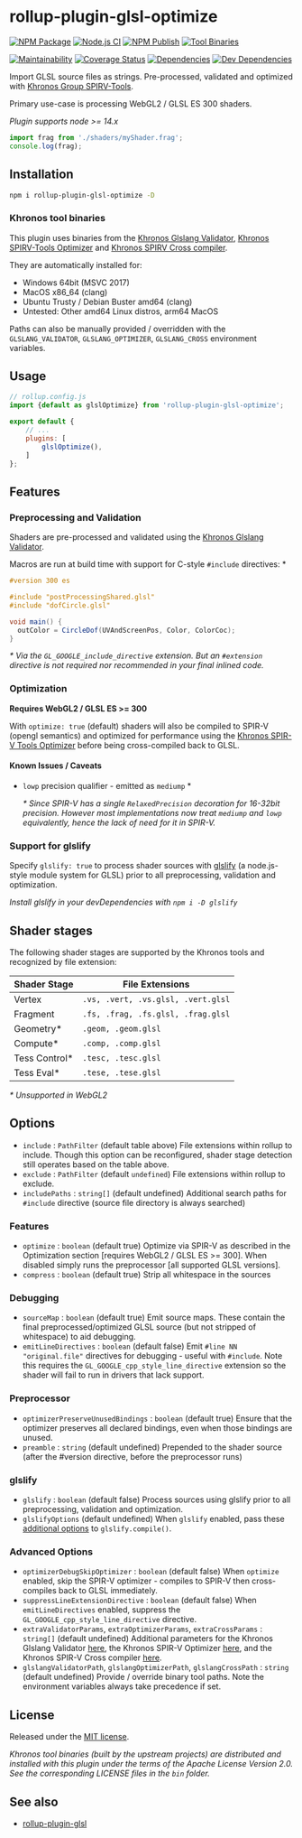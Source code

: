# rollup-plugin-glsl-optimize
[![NPM Package][npm]][npm-url]
[![Node.js CI][ci]][ci-url]
[![NPM Publish][npm-publish]][npm-publish-url]
[![Tool Binaries][tool-binaries]][tool-binaries-url]

[![Maintainability][cc-maintainability]][cc-maintainability-url]
[![Coverage Status][coverage]][coverage-url]
[![Dependencies][dependencies]][dependencies-url]
[![Dev Dependencies][dev-dependencies]][dev-dependencies-url]

Import GLSL source files as strings. Pre-processed, validated and optimized with [Khronos Group SPIRV-Tools](https://github.com/KhronosGroup/SPIRV-Tools).

Primary use-case is processing WebGL2 / GLSL ES 300 shaders.

*Plugin supports node >= 14.x*

```js
import frag from './shaders/myShader.frag';
console.log(frag);
```
## Installation

```sh
npm i rollup-plugin-glsl-optimize -D
```

### Khronos tool binaries
This plugin uses binaries from the [Khronos Glslang Validator](https://github.com/KhronosGroup/glslang), [Khronos SPIRV-Tools Optimizer](https://github.com/KhronosGroup/SPIRV-Tools) and [Khronos SPIRV Cross compiler](https://github.com/KhronosGroup/SPIRV-Cross).

They are automatically installed for:
* Windows 64bit (MSVC 2017)
* MacOS x86_64 (clang)
* Ubuntu Trusty / Debian Buster amd64 (clang)
* Untested: Other amd64 Linux distros, arm64 MacOS


Paths can also be manually provided / overridden with the ``GLSLANG_VALIDATOR``, ``GLSLANG_OPTIMIZER``, ``GLSLANG_CROSS`` environment variables.

## Usage
```js
// rollup.config.js
import {default as glslOptimize} from 'rollup-plugin-glsl-optimize';

export default {
    // ...
    plugins: [
        glslOptimize(),
    ]
};
```

## Features

### Preprocessing and Validation
Shaders are pre-processed and validated using the [Khronos Glslang Validator](https://github.com/KhronosGroup/glslang).

Macros are run at build time with support for C-style ``#include`` directives: \*

```glsl
#version 300 es

#include "postProcessingShared.glsl"
#include "dofCircle.glsl"

void main() {
  outColor = CircleDof(UVAndScreenPos, Color, ColorCoc);
}
```
*\* Via the ``GL_GOOGLE_include_directive`` extension. But an ``#extension`` directive is not required nor recommended in your final inlined code.*

### Optimization
**Requires WebGL2 / GLSL ES >= 300**

With ``optimize: true`` (default) shaders will also be compiled to SPIR-V (opengl semantics) and optimized for performance using the [Khronos SPIR-V Tools Optimizer](https://github.com/KhronosGroup/SPIRV-Tools) before being cross-compiled back to GLSL.

#### Known Issues / Caveats
* ``lowp`` precision qualifier - emitted as ``mediump`` \*

  *\* Since SPIR-V has a single ``RelaxedPrecision`` decoration for 16-32bit precision. However most implementations now treat ``mediump`` and ``lowp`` equivalently, hence the lack of need for it in SPIR-V.*

### Support for glslify
Specify ``glslify: true`` to process shader sources with [glslify](https://github.com/glslify/glslify) (a node.js-style module system for GLSL) prior to all preprocessing, validation and optimization.

*Install glslify in your devDependencies with ``npm i -D glslify``*

## Shader stages

The following shader stages are supported by the Khronos tools and recognized by file extension:

| Shader Stage | File Extensions                       |
| ------------ | ------------------------------------- |
| Vertex       | ``.vs, .vert, .vs.glsl, .vert.glsl``  |
| Fragment     | ``.fs, .frag, .fs.glsl, .frag.glsl``  |
| Geometry*     | ``.geom, .geom.glsl``                |
| Compute*      | ``.comp, .comp.glsl``                |
| Tess Control* | ``.tesc, .tesc.glsl``                |
| Tess Eval*    | ``.tese, .tese.glsl``                |

*\* Unsupported in WebGL2*

## Options
- `include` : `PathFilter` (default table above) File extensions within rollup to include. Though this option can be reconfigured, shader stage detection still operates based on the table above.
- `exclude` : `PathFilter` (default ``undefined``) File extensions within rollup to exclude.
- ``includePaths`` : ``string[]`` (default undefined) Additional search paths for ``#include`` directive (source file directory is always searched)
### Features
- `optimize` : ``boolean`` (default true) Optimize via SPIR-V as described in the Optimization section [requires WebGL2 / GLSL ES >= 300]. When disabled simply runs the preprocessor [all supported GLSL versions].
- ``compress`` : ``boolean`` (default true) Strip all whitespace in the sources
### Debugging
- ``sourceMap`` : ``boolean`` (default true) Emit source maps. These contain the final preprocessed/optimized GLSL source (but not stripped of whitespace) to aid debugging.
- ``emitLineDirectives`` : ``boolean`` (default false) Emit ``#line NN "original.file"`` directives for debugging - useful with ``#include``. Note this requires the ``GL_GOOGLE_cpp_style_line_directive`` extension so the shader will fail to run in drivers that lack support.
### Preprocessor
- ``optimizerPreserveUnusedBindings`` : ``boolean`` (default true) Ensure that the optimizer preserves all declared bindings, even when those bindings are unused.
- ``preamble`` : ``string`` (default undefined) Prepended to the shader source (after the #version directive, before the preprocessor runs)
### glslify
- ``glslify`` : ``boolean`` (default false) Process sources using glslify prior to all preprocessing, validation and optimization.
- ``glslifyOptions`` (default undefined) When ``glslify`` enabled, pass these [additional options](https://github.com/glslify/glslify#var-src--glslcompilesrc-opts) to ``glslify.compile()``.
### Advanced Options
- ``optimizerDebugSkipOptimizer`` : ``boolean`` (default false) When ``optimize`` enabled, skip the SPIR-V optimizer - compiles to SPIR-V then cross-compiles back to GLSL immediately.
- ``suppressLineExtensionDirective`` : ``boolean`` (default false) When `emitLineDirectives` enabled, suppress the ``GL_GOOGLE_cpp_style_line_directive`` directive.
- ``extraValidatorParams``, ``extraOptimizerParams``, ``extraCrossParams`` : ``string[]`` (default undefined) Additional parameters for the Khronos Glslang Validator [here](doc/glslangValidator.md), the Khronos SPIR-V Optimizer [here](doc/spirv-opt.md), and the Khronos SPIR-V Cross compiler [here](doc/spirv-cross.md).
- ``glslangValidatorPath``, ``glslangOptimizerPath``, ``glslangCrossPath`` : ``string`` (default undefined) Provide / override binary tool paths. Note the environment variables always take precedence if set.

## License

Released under the [MIT license](LICENSE).

*Khronos tool binaries (built by the upstream projects) are distributed and installed with this plugin under the terms of the Apache License Version 2.0. See the corresponding LICENSE files in the ``bin`` folder.*

## See also

* [rollup-plugin-glsl](https://github.com/vwochnik/rollup-plugin-glsl)

[ci]: https://github.com/docd27/rollup-plugin-glsl-optimize/actions/workflows/node-ci.yml/badge.svg
[ci-url]: https://github.com/docd27/rollup-plugin-glsl-optimize/actions/workflows/node-ci.yml
[tool-binaries]: https://github.com/docd27/rollup-plugin-glsl-optimize/actions/workflows/khronos-binaries.yml/badge.svg
[tool-binaries-url]: https://github.com/docd27/rollup-plugin-glsl-optimize/actions/workflows/khronos-binaries.yml
[npm-publish]: https://github.com/docd27/rollup-plugin-glsl-optimize/actions/workflows/npm-publish.yml/badge.svg
[npm-publish-url]: https://github.com/docd27/rollup-plugin-glsl-optimize/actions/workflows/npm-publish.yml
[npm]: https://img.shields.io/npm/v/rollup-plugin-glsl-optimize.svg
[npm-url]: https://www.npmjs.com/package/rollup-plugin-glsl-optimize
[dependencies]: https://img.shields.io/david/docd27/rollup-plugin-glsl-optimize.svg
[dependencies-url]: https://david-dm.org/docd27/rollup-plugin-glsl-optimize
[dev-dependencies]: https://img.shields.io/david/dev/docd27/rollup-plugin-glsl-optimize.svg
[dev-dependencies-url]: https://david-dm.org/docd27/rollup-plugin-glsl-optimize?type=dev
[cc-maintainability]: https://api.codeclimate.com/v1/badges/b1dfc39fd650dd54f730/maintainability
[cc-maintainability-url]: https://codeclimate.com/github/docd27/rollup-plugin-glsl-optimize/maintainability
[coverage]: https://img.shields.io/coveralls/github/docd27/rollup-plugin-glsl-optimize
[coverage-url]: https://coveralls.io/github/docd27/rollup-plugin-glsl-optimize?branch=master
